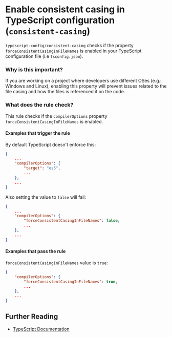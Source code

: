 # Enable consistent casing in TypeScript configuration (`consistent-casing`)

`typescript-config/consistent-casing` checks if the property `forceConsistentCasingInFileNames`
is enabled in your TypeScript configuration file (i.e `tsconfig.json`).

### Why is this important?

If you are working on a project where developers use different OSes (e.g.:
Windows and Linux), enabling this property will prevent issues related to
the file casing and how the files is referenced it on the code.

### What does the rule check?

This rule checks if the `compilerOptions` property `forceConsistentCasingInFileNames`
is enabled.

#### Examples that **trigger** the rule

By default TypeScript doesn't enforce this:

```json
{
    ...
    "compilerOptions": {
        "target": "es5",
        ...
    },
    ...
}
```

Also setting the value to `false` will fail:

```json
{
    ...
    "compilerOptions": {
        "forceConsistentCasingInFileNames": false,
        ...
    },
    ...
}
```

#### Examples that **pass** the rule

`forceConsistentCasingInFileNames` value is `true`:

```json
{
    "compilerOptions": {
        "forceConsistentCasingInFileNames": true,
        ...
    },
    ...
}
```

## Further Reading

* [TypeScript Documentation][typescript docs]

[typescript docs]: https://www.typescriptlang.org/docs/home.html
